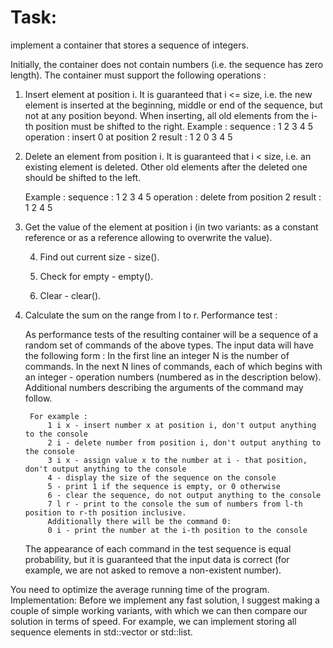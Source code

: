 # Task: 
implement a container that stores a sequence of integers.

Initially, the container does not contain numbers (i.e. the sequence has zero length).
The container must support the following operations :
	
1. Insert element at position i. It is guaranteed that i <= size, i.e. the new element is inserted at the beginning, middle or end of the sequence, but not at any position beyond. When inserting, all old elements from the i-th position must be shifted to the right.
	Example :
	sequence :	1 2 3 4 5
	operation :	insert 0 at position 2
	result :	1 2 0 3 4 5

2.  Delete an element from position i. It is guaranteed that i < size, i.e. an existing element is deleted. Other old elements after the deleted one should be shifted to the left.

	Example :
	sequence :	1 2 3 4 5
	operation :	delete from position 2
	result :	1 2 4 5
  
3. Get the value of the element at position i (in two variants: as a constant reference or as a reference allowing to overwrite the value).

	4. Find out current size - size().

	5. Check for empty - empty().

	6. Clear - clear().

7. Calculate the sum on the range from l to r.
	Performance test :
  
	As performance tests of the resulting container will be a sequence of a random set of commands of the above types. The input data will have the following form :
		In the first line an integer N is the number of commands.
		In the next N lines of commands, each of which begins with an integer - operation numbers (numbered as in the description below). Additional numbers describing the arguments of the command may follow.
    
		For example :
			1 i x - insert number x at position i, don't output anything to the console
			2 i - delete number from position i, don't output anything to the console
			3 i x - assign value x to the number at i - that position, don't output anything to the console
			4 - display the size of the sequence on the console
			5 - print 1 if the sequence is empty, or 0 otherwise
			6 - clear the sequence, do not output anything to the console
			7 l r - print to the console the sum of numbers from l-th position to r-th position inclusive.
			Additionally there will be the command 0:
			0 i - print the number at the i-th position to the console
      
	The appearance of each command in the test sequence is equal probability, but it is guaranteed that the input data is correct (for example, we are not asked to remove a non-existent number).
  
  You need to optimize the average running time of the program.
Implementation:
	Before we implement any fast solution, I suggest making a couple of simple working variants, with which we can then compare our solution in terms of speed.
	For example, we can implement storing all sequence elements in std::vector or std::list.
